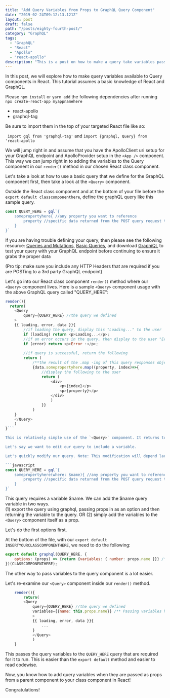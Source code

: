 ```yaml
---
title: "Add Query Variables from Props to GraphQL Query Component"
date: "2019-02-24T09:12:13.121Z"
layout: post
draft: false
path: "/posts/eighty-fourth-post/"
category: "GraphQL"
tags:
  - "GraphQL"
  - "React"
  - "Apollo"
  - "react-apollo"
description: "This is a post on how to make a query take variables passed as props from a parent component in a React/Apollo/GraphQL front end applications."
---
```


In this post, we will explore how to make query variables available to Query components in React. This tutorial assumes a basic knowledge of React and GraphQL. 

Please `npm install` or `yarn add` the following dependencies after running `npx create-react-app myappnamehere`
- react-apollo
- graphql-tag

Be sure to import them in the top of your targeted React file like so: 

` import gql from 'graphql-tag'` and 
`import {graphql, Query} from 'react-apollo`

We will jump right in and assume that you have the ApolloClient uri setup for your GraphQL endpoint and ApolloProvider setup in the `<App />` component. This way we can jump right in to adding the variables to the Query component in our `render()` method in our chosen React class component. 

Let's take a look at how to use a basic query that we define for the GraphQL component first, then take a look at the `<Query>` component. 

Outside the React class component and at the bottom of your file before the `export default classcomponenthere`, define the graphQL query like this sample query. 

```javascript
const QUERY_HERE = gql`{
    somepropertyhere{ //any property you want to reference 
        property //specific data returned from the POST query request to the GraphQL endpoint
    }
}`
```

If you are having trouble defining your query, then please see the following resource: [Queries and Mutations](https://graphql.org/learn/queries/), [Basic Queries](https://blog.apollographql.com/the-anatomy-of-a-graphql-query-6dffa9e9e747), and download [GraphiQL](https://electronjs.org/apps/graphiql) to test your query with your GraphQL endpoint before continuing to ensure it grabs the proper data 

(Pro tip: make sure you include any HTTP Headers that are required if you are POSTing to a 3rd party GraphQL endpoint)

Let's go into our React class component `render()` method where our `<Query>` component lives. Here is a sample `<Query>` component usage with the above GraphQL query called "QUERY_HERE": 

```javascript
render(){
  return(
    <Query 
        query={QUERY_HERE} //the query we defined
    >
    {{ loading, error, data }}{
        //if loading the query, display this "Loading..." to the user
        if (loading) return <p>Loading...</p>;
        //if an error occurs in the query, then display to the user "Error: "
        if (error) return <p>Error :</p>;
        
        //if query is successful, return the following
        return (
            /**the result of the .map -ing of this query responses object */
            {data.somepropertyhere.map((property, index)=>{
                //display the following to the user
                return (
                    <div>
                        <p>{index}</p>
                        <p>{property}</p>
                    </div>
                    )
                }}
            )
    }
    </Query>
    )
}```

This is relatively simple use of the `<Query>` component. It returns to the user "Loading..." if it is still loading, an "Error: " notice, if there is an error, and returns the data that is mapped in the form of one `<div>` with the `index` variable and the `property` variable as well to display to the user the results of the query, QUERY_HERE. 

Let's say we want to edit our query to include a variable.

Let's quickly modify our query. Note: This modification will depend largely on your own GraphQL endpoint. Please see the Schema of your endpoint to see what is allowed and what is not. This example will work if the graphQL endpoint is configured properly for it to work. 

```javascript 
const QUERY_HERE = gql`{
    somepropertyhere(where: $name){ //any property you want to reference 
        property //specific data returned from the POST query request to the GraphQL endpoint
    }
}` 
```

This query requires a variable $name. We can add the $name query variable in two ways.  
(1) export the query using graphql, passing props in as an option and then returning the variable to the query. 
OR 
(2) simply add the variables to the `<Query>` component itself as a prop. 

Let's do the first options first. 

At the bottom of the file, with our `export default INSERTYOURCLASSCOMPONENTHERE`, we need to do the following: 

```javascript 
export default graphql(QUERY_HERE, {
    options: (props) => {return {variables: { number: props.name }}} /**defines the number variable as the props passed to the class component from the parent component*/
})(CLASSCOMPONENTHERE);
```

The other way to pass variables to the query component is a lot easier. 

Let's re-examine our `<Query>` component inside our `render()` method.

```javascript
    render(){
        return(
        <Query 
            query={QUERY_HERE} //the query we defined
            variables={{name: this.props.name}} /** Passing variables here that were passed as props to the class component */
            >
            {{ loading, error, data }}{
                ...
            }
            </Query>
            )
    }
```

This passes the query variables to the `QUERY_HERE` query that are required for it to run. This is easier than the `export default` method and easier to read codewise. 

Now, you know how to add query variables when they are passed as props from a parent component to your class component in React!

Congratulations!